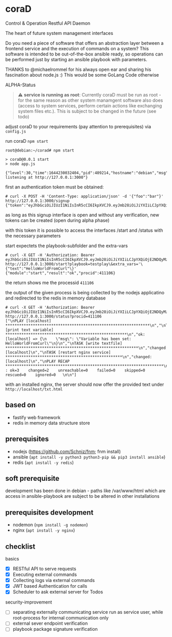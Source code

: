 coraD
=========

Control & Operation Restful API Daemon

The heart of future system management interfaces

Do you need a piece of software that offers an abstraction layer between a frontend service and the execution of commands on a system?
This software is intended to be out-of-the-box ansible ready, so operations can be performed just by starting an ansible playbook with parameters.

THANKS to @michaelrommel for his always open ear and sharing his fascination about node.js :) This would be some GoLang Code otherwise

ALPHA-Status
> :warning: **service is running as root**: Currently coraD must be run as root - for the same reason as other system manamgent software also does (access to system services, perform certain actions like exchanging system files etc.). This is subject to be changed in the future (see todo)

adjust coraD to your requirements (pay attention to prerequisites) via `config.js`

run coraD
`npm start`
```
root@debian:~/corad# npm start

> coraD@0.0.1 start
> node app.js

{"level":30,"time":1644230032404,"pid":409214,"hostname":"debian","msg":"Server listening at http://127.0.0.1:3000"}
```

first an authentication token must be obtained:
```
# curl -X POST -H 'Content-Type: application/json' -d '{"foo":"bar"}' http://127.0.0.1:3000/signup
{"token":"eyJhbGciOiJIUzI1NiIsInR5cCI6IkpXVCJ9.eyJmb28iOiJiYXIiLCJpYXQiOjE2NDQyMzAyODN9.wN1S8vSkEGO_BjMEhFg5vrIFenP_4NvEXZzZeT2Pf3g"}
```
as long as this signup interface is open and without any verification, new tokens can be created (open during alpha phase)

with this token it is possible to access the interfaces /start and /status with the necessary parameters

start expectets the playbook-subfolder and the extra-vars
```
# curl -X GET -H 'Authorization: Bearer eyJhbGciOiJIUzI1NiIsInR5cCI6IkpXVCJ9.eyJmb28iOiJiYXIiLCJpYXQiOjE2NDQyMzAyODN9.wN1S8vSkEGO_BjMEhFg5vrIFenP_4NvEXZzZeT2Pf3g' http://127.0.0.1:3000/start?playbook=testplay\&extra_vars='\{"text":"HelloWorldFromCurl"\}'
{"module":"start","result":"ok","procid":411106}
```
the return shows me the processid `411106`

the output of the given process is being collected by the nodejs applicatino and redirected to the redis in memory database
```
# curl -X GET -H 'Authorization: Bearer eyJhbGciOiJIUzI1NiIsInR5cCI6IkpXVCJ9.eyJmb28iOiJiYXIiLCJpYXQiOjE2NDQyMzAyODN9.wN1S8vSkEGO_BjMEhFg5vrIFenP_4NvEXZzZeT2Pf3g' http://127.0.0.1:3000/status?procid=411106
["\nPLAY [localhost] ***************************************************************\n","\nTASK [print text variable] *****************************************************\n","ok: [localhost] => {\n    \"msg\": \"Variable has been set: HelloWorldFromCurl\"\n}\n","\nTASK [write textfile] **********************************************************\n","changed: [localhost]\n","\nTASK [restart nginx service] ***************************************************\n","changed: [localhost]\n","\nPLAY RECAP *********************************************************************\n","localhost                  : ok=3    changed=2    unreachable=0    failed=0    skipped=0    rescued=0    ignored=0   \n\n"]
```

with an installed nginx, the server should now offer the provided text under `http://localhost/txt.html`


based on
---------------
- fastify web framework
- redis in memory data structure store

prerequisites
---------------
- nodejs (https://github.com/Schniz/fnm; fnm install)
- ansible (`apt install -y python3 python3-pip && pip3 install ansible`)
- redis (`apt install -y redis`)

soft prerequisite
---------------
development has been done in debian - paths like /var/www/html which are access in ansible-playbook are subject to be altered in other installations

prerequisites development
---------------
- nodemon (`npm install -g nodemon`)
- nginx (`apt install -y nginx`)

checklist
---------------
basics
- [x] RESTful API to serve requests
- [x] Executing external commands
- [x] Collecting logs via external commands 
- [x] JWT based Authentication for calls
- [x] Scheduler to ask external server for Todos

security-improvement
- [ ] separating externally communicating service run as service user, while root-process for internal communication only
- [ ] external sever endpoint verification
- [ ] playbook package signature verification
